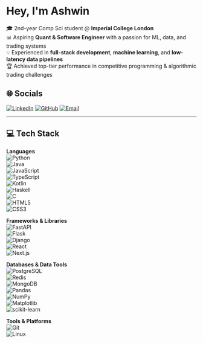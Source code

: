 # Hey, I'm Ashwin  
🎓 2nd-year Comp Sci student @ **Imperial College London**  
📊 Aspiring **Quant & Software Engineer** with a passion for ML, data, and trading systems  
💡 Experienced in **full-stack development**, **machine learning**, and **low-latency data pipelines**  
🏆 Achieved top-tier performance in competitive programming & algorithmic trading challenges  

## 🌐 Socials  
[![LinkedIn](https://img.shields.io/badge/LinkedIn-%230077B5.svg?logo=linkedin&logoColor=white)]([https://linkedin.com/in/your-link](https://www.linkedin.com/in/ashwin-biju22/))  
[![GitHub](https://img.shields.io/badge/GitHub-%23181717.svg?logo=github&logoColor=white)]([https://github.com/your-username](https://github.com/AshwinBiju22))  
[![Email](https://img.shields.io/badge/Email-%23D14836.svg?logo=gmail&logoColor=white)](mailto:ashwinbiju2005@gmail.com)  

---

## 💻 Tech Stack  

**Languages**  
![Python](https://img.shields.io/badge/Python-3670A0?style=for-the-badge&logo=python&logoColor=ffdd54)  
![Java](https://img.shields.io/badge/Java-%23ED8B00.svg?style=for-the-badge&logo=openjdk&logoColor=white)  
![JavaScript](https://img.shields.io/badge/JavaScript-%23323330.svg?style=for-the-badge&logo=javascript&logoColor=%23F7DF1E)  
![TypeScript](https://img.shields.io/badge/TypeScript-%23007ACC.svg?style=for-the-badge&logo=typescript&logoColor=white)  
![Kotlin](https://img.shields.io/badge/Kotlin-%230095D5.svg?style=for-the-badge&logo=kotlin&logoColor=white)  
![Haskell](https://img.shields.io/badge/Haskell-%235D4F85.svg?style=for-the-badge&logo=haskell&logoColor=white)  
![C](https://img.shields.io/badge/C-%2300599C.svg?style=for-the-badge&logo=c&logoColor=white)  
![HTML5](https://img.shields.io/badge/HTML5-%23E34F26.svg?style=for-the-badge&logo=html5&logoColor=white)  
![CSS3](https://img.shields.io/badge/CSS3-%231572B6.svg?style=for-the-badge&logo=css3&logoColor=white)  

**Frameworks & Libraries**  
![FastAPI](https://img.shields.io/badge/FastAPI-005571?style=for-the-badge&logo=fastapi)  
![Flask](https://img.shields.io/badge/Flask-%23000.svg?style=for-the-badge&logo=flask&logoColor=white)  
![Django](https://img.shields.io/badge/Django-%23092E20.svg?style=for-the-badge&logo=django&logoColor=white)  
![React](https://img.shields.io/badge/React-%2320232a.svg?style=for-the-badge&logo=react&logoColor=%2361DAFB)  
![Next.js](https://img.shields.io/badge/Next-black?style=for-the-badge&logo=next.js&logoColor=white)  

**Databases & Data Tools**  
![PostgreSQL](https://img.shields.io/badge/PostgreSQL-%23316192.svg?style=for-the-badge&logo=postgresql&logoColor=white)  
![Redis](https://img.shields.io/badge/Redis-%23DD0031.svg?style=for-the-badge&logo=redis&logoColor=white)  
![MongoDB](https://img.shields.io/badge/MongoDB-%234ea94b.svg?style=for-the-badge&logo=mongodb&logoColor=white)  
![Pandas](https://img.shields.io/badge/Pandas-%23150458.svg?style=for-the-badge&logo=pandas&logoColor=white)  
![NumPy](https://img.shields.io/badge/NumPy-%23013243.svg?style=for-the-badge&logo=numpy&logoColor=white)  
![Matplotlib](https://img.shields.io/badge/Matplotlib-%23ffffff.svg?style=for-the-badge&logo=Matplotlib&logoColor=black)  
![scikit-learn](https://img.shields.io/badge/scikit--learn-%23F7931E.svg?style=for-the-badge&logo=scikit-learn&logoColor=white)  

**Tools & Platforms**  
![Git](https://img.shields.io/badge/Git-%23F05033.svg?style=for-the-badge&logo=git&logoColor=white)  
![Linux](https://img.shields.io/badge/Linux-%23FCC624.svg?style=for-the-badge&logo=linux&logoColor=black)  
